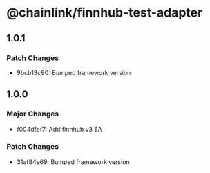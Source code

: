 # @chainlink/finnhub-test-adapter

## 1.0.1

### Patch Changes

- 9bcb13c90: Bumped framework version

## 1.0.0

### Major Changes

- f004dfef7: Add finnhub v3 EA

### Patch Changes

- 31af84e69: Bumped framework version
